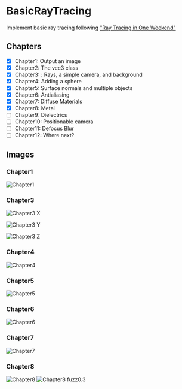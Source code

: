 # BasicRayTracing

Implement basic ray tracing following ["Ray Tracing in One Weekend"](https://github.com/RayTracing/raytracinginoneweekend)

## Chapters

- [x] Chapter1: Output an image
- [x] Chapter2: The vec3 class
- [x] Chapter3: : Rays, a simple camera, and background
- [x] Chapter4: Adding a sphere
- [x] Chapter5: Surface normals and multiple objects
- [x] Chapter6: Antialiasing
- [x] Chapter7: Diffuse Materials
- [x] Chapter8: Metal
- [ ] Chapter9: Dielectrics
- [ ] Chapter10: Positionable camera
- [ ] Chapter11: Defocus Blur
- [ ] Chapter12: Where next?

## Images

### Chapter1

![Chapter1](images/ch1.png)

### Chapter3

![Chapter3 X](images/ch3-X-axis-linear-blue.png)

![Chapter3 Y](images/ch3-Y-axis-linear-blue.png)

![Chapter3 Z](images/ch3-Z-axis-linear-blue.png)

### Chapter4

![Chapter4](images/ch4.png)

### Chapter5

![Chapter5](images/ch5.png)

### Chapter6

![Chapter6](images/ch6.png)

### Chapter7

![Chapter7](images/ch7.png)

### Chapter8

![Chapter8](images/ch8.png)
![Chapter8 fuzz0.3](images/ch8-fuzz.png)
